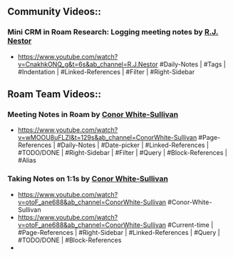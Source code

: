 ## Community Videos::
### Mini CRM in Roam Research: Logging meeting notes by [R.J. Nestor](<./R.J. Nestor.md>)
- <https://www.youtube.com/watch?v=CnakhkONQ_g&t=6s&ab_channel=R.J.Nestor>
#Daily-Notes | #Tags | #Indentation | #Linked-References | #Filter | #Right-Sidebar
## Roam Team Videos::
### Meeting Notes in Roam by [Conor White-Sullivan](<./Conor White-Sullivan.md>)
- <https://www.youtube.com/watch?v=wMOOU8uFLZI&t=129s&ab_channel=ConorWhite-Sullivan>
#Page-References | #Daily-Notes | #Date-picker | #Linked-References | #TODO/DONE | #Right-Sidebar | #Filter | #Query | #Block-References | #Alias
### Taking Notes on 1:1s by [Conor White-Sullivan](<./Conor White-Sullivan.md>)
- <https://www.youtube.com/watch?v=otoF_ane688&ab_channel=ConorWhite-Sullivan> #Conor-White-Sullivan
- <https://www.youtube.com/watch?v=otoF_ane688&ab_channel=ConorWhite-Sullivan>
#Current-time | #Page-References | #Right-Sidebar | #Linked-References | #Query | #TODO/DONE | #Block-References 
- 